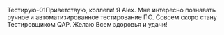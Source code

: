 Тестирую-01Приветствую, коллеги!
Я Alex. 
Мне интересно познавать ручное и автоматизированное тестирование ПО.
Совсем скоро стану Тестировщиком QAP. 
Желаю Всем здоровья и удачи!
